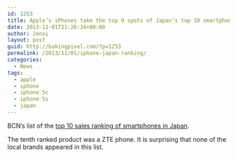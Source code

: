 ```yaml
---
id: 1253
title: Apple’s iPhones take the top 9 spots of Japan’s top 10 smartphones ranking
date: 2013-12-01T21:26:34+00:00
author: Jenxi
layout: post
guid: http://bakingpixel.com/?p=1253
permalink: /2013/12/01/iphone-japan-ranking/
categories:
  - News
tags:
  - apple
  - iphone
  - iphone 5c
  - iphone 5s
  - japan
---
```

BCN’s list of the [top 10 sales ranking of smartphones in Japan](http://bcnranking.jp/category/subcategory_0010.html).

The tenth ranked product was a ZTE phone. It is surprising that none of the local brands appeared in this list.